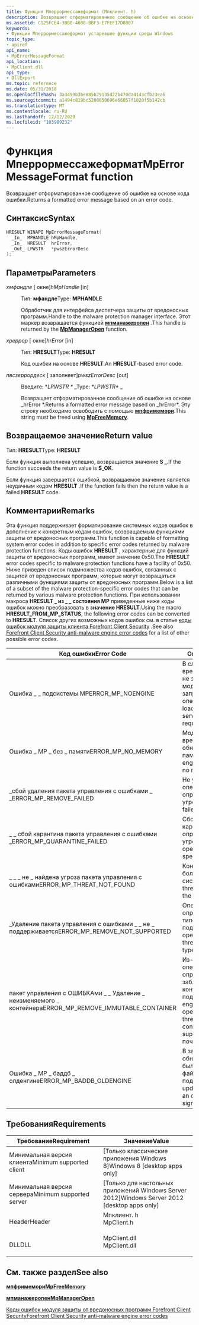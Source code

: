 ```yaml
---
title: Функция Мперрормессажеформат (Мпклиент. h)
description: Возвращает отформатированное сообщение об ошибке на основе кода ошибки.
ms.assetid: C125FCE4-3BB0-4608-BBF3-E7FEF17D0807
keywords:
- Функции Мперрормессажеформат устаревшие функции среды Windows
topic_type:
- apiref
api_name:
- MpErrorMessageFormat
api_location:
- MpClient.dll
api_type:
- DllExport
ms.topic: reference
ms.date: 05/31/2018
ms.openlocfilehash: 3a3499b3be885b29135d22b470da4143cfb23ea6
ms.sourcegitcommit: a1494c819bc5200050696e66057f1020f5b142cb
ms.translationtype: MT
ms.contentlocale: ru-RU
ms.lasthandoff: 12/12/2020
ms.locfileid: "103989232"
---
```

# <a name="mperrormessageformat-function"></a><span data-ttu-id="bceab-104">Функция Мперрормессажеформат</span><span class="sxs-lookup"><span data-stu-id="bceab-104">MpErrorMessageFormat function</span></span>

<span data-ttu-id="bceab-105">Возвращает отформатированное сообщение об ошибке на основе кода ошибки.</span><span class="sxs-lookup"><span data-stu-id="bceab-105">Returns a formatted error message based on an error code.</span></span>

## <a name="syntax"></a><span data-ttu-id="bceab-106">Синтаксис</span><span class="sxs-lookup"><span data-stu-id="bceab-106">Syntax</span></span>


```C++
HRESULT WINAPI MpErrorMessageFormat(
  _In_  MPHANDLE hMpHandle,
  _In_  HRESULT  hrError,
  _Out_ LPWSTR   *pwszErrorDesc
);
```



## <a name="parameters"></a><span data-ttu-id="bceab-107">Параметры</span><span class="sxs-lookup"><span data-stu-id="bceab-107">Parameters</span></span>

<dl> <dt>

<span data-ttu-id="bceab-108">*хмфандле* \[ окне\]</span><span class="sxs-lookup"><span data-stu-id="bceab-108">*hMpHandle* \[in\]</span></span>
</dt> <dd>

<span data-ttu-id="bceab-109">Тип: **мфандле**</span><span class="sxs-lookup"><span data-stu-id="bceab-109">Type: **MPHANDLE**</span></span>

<span data-ttu-id="bceab-110">Обработчик для интерфейса диспетчера защиты от вредоносных программ.</span><span class="sxs-lookup"><span data-stu-id="bceab-110">Handle to the malware protection manager interface.</span></span> <span data-ttu-id="bceab-111">Этот маркер возвращается функцией [**мпманажеропен**](mpmanageropen.md) .</span><span class="sxs-lookup"><span data-stu-id="bceab-111">This handle is returned by the [**MpManagerOpen**](mpmanageropen.md) function.</span></span>

</dd> <dt>

<span data-ttu-id="bceab-112">*хреррор* \[ окне\]</span><span class="sxs-lookup"><span data-stu-id="bceab-112">*hrError* \[in\]</span></span>
</dt> <dd>

<span data-ttu-id="bceab-113">Тип: **HRESULT**</span><span class="sxs-lookup"><span data-stu-id="bceab-113">Type: **HRESULT**</span></span>

<span data-ttu-id="bceab-114">Код ошибки на основе **HRESULT**.</span><span class="sxs-lookup"><span data-stu-id="bceab-114">An **HRESULT**-based error code.</span></span>

</dd> <dt>

<span data-ttu-id="bceab-115">*пвсзеррордеск* \[ заполняет\]</span><span class="sxs-lookup"><span data-stu-id="bceab-115">*pwszErrorDesc* \[out\]</span></span>
</dt> <dd>

<span data-ttu-id="bceab-116">Введите: \**LPWSTR \** _</span><span class="sxs-lookup"><span data-stu-id="bceab-116">Type: \**LPWSTR\** _</span></span>

<span data-ttu-id="bceab-117">Возвращает отформатированное сообщение об ошибке на основе _hrError \*.</span><span class="sxs-lookup"><span data-stu-id="bceab-117">Returns a formatted error message based on _hrError\*.</span></span> <span data-ttu-id="bceab-118">Эту строку необходимо освободить с помощью [**мпфримемори**](mpfreememory.md).</span><span class="sxs-lookup"><span data-stu-id="bceab-118">This string must be freed using [**MpFreeMemory**](mpfreememory.md).</span></span>

</dd> </dl>

## <a name="return-value"></a><span data-ttu-id="bceab-119">Возвращаемое значение</span><span class="sxs-lookup"><span data-stu-id="bceab-119">Return value</span></span>

<span data-ttu-id="bceab-120">Тип: **HRESULT**</span><span class="sxs-lookup"><span data-stu-id="bceab-120">Type: **HRESULT**</span></span>

<span data-ttu-id="bceab-121">Если функция выполнена успешно, возвращается значение **S \_**.</span><span class="sxs-lookup"><span data-stu-id="bceab-121">If the function succeeds the return value is **S\_OK**.</span></span>

<span data-ttu-id="bceab-122">Если функция завершается ошибкой, возвращаемое значение является неудачным кодом **HRESULT** .</span><span class="sxs-lookup"><span data-stu-id="bceab-122">If the function fails then the return value is a failed **HRESULT** code.</span></span>

## <a name="remarks"></a><span data-ttu-id="bceab-123">Комментарии</span><span class="sxs-lookup"><span data-stu-id="bceab-123">Remarks</span></span>

<span data-ttu-id="bceab-124">Эта функция поддерживает форматирование системных кодов ошибок в дополнение к конкретным кодам ошибок, возвращаемым функциями защиты от вредоносных программ.</span><span class="sxs-lookup"><span data-stu-id="bceab-124">This function is capable of formatting system error codes in addition to specific error codes returned by malware protection functions.</span></span> <span data-ttu-id="bceab-125">Коды ошибок **HRESULT** , характерные для функций защиты от вредоносных программ, имеют значение 0x50.</span><span class="sxs-lookup"><span data-stu-id="bceab-125">The **HRESULT** error codes specific to malware protection functions have a facility of 0x50.</span></span> <span data-ttu-id="bceab-126">Ниже приведен список подмножества кодов ошибок, связанных с защитой от вредоносных программ, которые могут возвращаться различными функциями защиты от вредоносных программ.</span><span class="sxs-lookup"><span data-stu-id="bceab-126">Below is a list of a subset of the malware protection-specific error codes that can be returned by various malware protection functions.</span></span> <span data-ttu-id="bceab-127">При использовании макроса **HRESULT \_ из \_ \_ состояния MP** приведенные ниже коды ошибок можно преобразовать в **значение HRESULT**.</span><span class="sxs-lookup"><span data-stu-id="bceab-127">Using the macro **HRESULT\_FROM\_MP\_STATUS**, the following error codes can be converted to **HRESULT**.</span></span> <span data-ttu-id="bceab-128">Список других возможных кодов ошибок см. в статье [коды ошибок модуля защиты клиента Forefront Client Security](https://support.microsoft.com/kb/939359) .</span><span class="sxs-lookup"><span data-stu-id="bceab-128">See also [Forefront Client Security anti-malware engine error codes](https://support.microsoft.com/kb/939359) for a list of other possible error codes.</span></span>



| <span data-ttu-id="bceab-129">Код ошибки</span><span class="sxs-lookup"><span data-stu-id="bceab-129">Error Code</span></span>                              | <span data-ttu-id="bceab-130">Описание</span><span class="sxs-lookup"><span data-stu-id="bceab-130">Description</span></span>                                                                                                                 |
|-----------------------------------------|-----------------------------------------------------------------------------------------------------------------------------|
| <span data-ttu-id="bceab-131">Ошибка \_ \_ подсистемы MP</span><span class="sxs-lookup"><span data-stu-id="bceab-131">ERROR\_MP\_NOENGINE</span></span>                     | <span data-ttu-id="bceab-132">В службе защиты от вредоносных программ не загружено ни одного модуля для выполнения запрошенной операции.</span><span class="sxs-lookup"><span data-stu-id="bceab-132">No engine is loaded in antimalware service to perform the requested operation.</span></span>                                              |
| <span data-ttu-id="bceab-133">Ошибка \_ MP \_ без \_ памяти</span><span class="sxs-lookup"><span data-stu-id="bceab-133">ERROR\_MP\_NO\_MEMORY</span></span>                   | <span data-ttu-id="bceab-134">Модуль защиты от вредоносных программ обнаружил нехватки памяти.</span><span class="sxs-lookup"><span data-stu-id="bceab-134">The antimalware engine has encountered a no memory situation.</span></span>                                                               |
| <span data-ttu-id="bceab-135">\_сбой удаления пакета управления с ошибками \_ \_</span><span class="sxs-lookup"><span data-stu-id="bceab-135">ERROR\_MP\_REMOVE\_FAILED</span></span>               | <span data-ttu-id="bceab-136">Не удалось выполнить операцию удаления для определенной угрозы.</span><span class="sxs-lookup"><span data-stu-id="bceab-136">Remove operation failed for a specific threat.</span></span>                                                                              |
| <span data-ttu-id="bceab-137">\_ \_ сбой карантина пакета управления с ошибками \_</span><span class="sxs-lookup"><span data-stu-id="bceab-137">ERROR\_MP\_QUARANTINE\_FAILED</span></span>           | <span data-ttu-id="bceab-138">Сбой операции карантина для определенной угрозы.</span><span class="sxs-lookup"><span data-stu-id="bceab-138">Quarantine operation failed for a specific threat.</span></span>                                                                          |
| <span data-ttu-id="bceab-139">\_ \_ \_ не \_ найдена угроза пакета управления с ошибками</span><span class="sxs-lookup"><span data-stu-id="bceab-139">ERROR\_MP\_THREAT\_NOT\_FOUND</span></span>           | <span data-ttu-id="bceab-140">Конкретная угроза больше не существует в системе.</span><span class="sxs-lookup"><span data-stu-id="bceab-140">The specific threat no longer exists in the system.</span></span>                                                                         |
| <span data-ttu-id="bceab-141">\_Удаление пакета управления с ошибками \_ \_ не \_ поддерживается</span><span class="sxs-lookup"><span data-stu-id="bceab-141">ERROR\_MP\_REMOVE\_NOT\_SUPPORTED</span></span>       | <span data-ttu-id="bceab-142">Операция удаления для определенной угрозы в типе контейнера не поддерживается.</span><span class="sxs-lookup"><span data-stu-id="bceab-142">Remove operation for a specific threat inside the container type is not supported.</span></span>                                          |
| <span data-ttu-id="bceab-143">пакет управления с ОШИБКАми \_ \_ Удаление \_ неизменяемого \_ контейнера</span><span class="sxs-lookup"><span data-stu-id="bceab-143">ERROR\_MP\_REMOVE\_IMMUTABLE\_CONTAINER</span></span> | <span data-ttu-id="bceab-144">Из-за политики ядра операция удаления определенной угрозы в заблокированном контейнере не поддерживается.</span><span class="sxs-lookup"><span data-stu-id="bceab-144">Due to engine policy, a remove operation of a specific threat inside a blocked container is not supported.</span></span> <span data-ttu-id="bceab-145">(Архивы почты.)</span><span class="sxs-lookup"><span data-stu-id="bceab-145">(Mail archives.)</span></span> |
| <span data-ttu-id="bceab-146">Ошибка \_ MP \_ баддб \_ олденгине</span><span class="sxs-lookup"><span data-stu-id="bceab-146">ERROR\_MP\_BADDB\_OLDENGINE</span></span>             | <span data-ttu-id="bceab-147">В запросе на обновление сигнатуры были указаны старые файлы подсистемы или подписи.</span><span class="sxs-lookup"><span data-stu-id="bceab-147">Signature update request provided an older engine or signature files(s).</span></span>                                                    |



 

## <a name="requirements"></a><span data-ttu-id="bceab-148">Требования</span><span class="sxs-lookup"><span data-stu-id="bceab-148">Requirements</span></span>



| <span data-ttu-id="bceab-149">Требование</span><span class="sxs-lookup"><span data-stu-id="bceab-149">Requirement</span></span> | <span data-ttu-id="bceab-150">Значение</span><span class="sxs-lookup"><span data-stu-id="bceab-150">Value</span></span> |
|-------------------------------------|-----------------------------------------------------------------------------------------|
| <span data-ttu-id="bceab-151">Минимальная версия клиента</span><span class="sxs-lookup"><span data-stu-id="bceab-151">Minimum supported client</span></span><br/> | <span data-ttu-id="bceab-152">\[Только классические приложения Windows 8\]</span><span class="sxs-lookup"><span data-stu-id="bceab-152">Windows 8 \[desktop apps only\]</span></span><br/>                                              |
| <span data-ttu-id="bceab-153">Минимальная версия сервера</span><span class="sxs-lookup"><span data-stu-id="bceab-153">Minimum supported server</span></span><br/> | <span data-ttu-id="bceab-154">\[Только для настольных приложений Windows Server 2012\]</span><span class="sxs-lookup"><span data-stu-id="bceab-154">Windows Server 2012 \[desktop apps only\]</span></span><br/>                                    |
| <span data-ttu-id="bceab-155">Header</span><span class="sxs-lookup"><span data-stu-id="bceab-155">Header</span></span><br/>                   | <dl> <span data-ttu-id="bceab-156"><dt>Мпклиент. h</dt></span><span class="sxs-lookup"><span data-stu-id="bceab-156"><dt>MpClient.h</dt></span></span> </dl>   |
| <span data-ttu-id="bceab-157">DLL</span><span class="sxs-lookup"><span data-stu-id="bceab-157">DLL</span></span><br/>                      | <dl> <span data-ttu-id="bceab-158"><dt>MpClient.dll</dt></span><span class="sxs-lookup"><span data-stu-id="bceab-158"><dt>MpClient.dll</dt></span></span> </dl> |



## <a name="see-also"></a><span data-ttu-id="bceab-159">См. также раздел</span><span class="sxs-lookup"><span data-stu-id="bceab-159">See also</span></span>

<dl> <dt>

[<span data-ttu-id="bceab-160">**мпфримемори**</span><span class="sxs-lookup"><span data-stu-id="bceab-160">**MpFreeMemory**</span></span>](mpfreememory.md)
</dt> <dt>

[<span data-ttu-id="bceab-161">**мпманажеропен**</span><span class="sxs-lookup"><span data-stu-id="bceab-161">**MpManagerOpen**</span></span>](mpmanageropen.md)
</dt> <dt>

[<span data-ttu-id="bceab-162">Коды ошибок модуля защиты от вредоносных программ Forefront Client Security</span><span class="sxs-lookup"><span data-stu-id="bceab-162">Forefront Client Security anti-malware engine error codes</span></span>](https://support.microsoft.com/kb/939359)
</dt> </dl>

 

 





